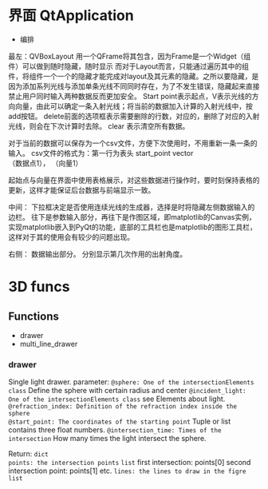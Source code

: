 # 界面 QtApplication

- 编排

最左：QVBoxLayout 用一个QFrame将其包含，因为Frame是一个Widget（组件）可以做到随时隐藏，随时显示
而对于Layout而言，只能通过遍历其中的组件，将组件一个一个的隐藏才能完成对layout及其元素的隐藏。之所以要隐藏，是因为添加系列光线与添加单条光线不同同时存在，为了不发生错误，隐藏起来直接禁止用户同时输入两种数据反而更加安全。
Start point表示起点，V表示光线的方向向量，由此可以确定一条入射光线；将当前的数据加入计算的入射光线中，按add按钮。
delete前面的选项框表示需要删除的行数，对应的，删除了对应的入射光线，则会在下次计算时去除。
clear 表示清空所有数据。

对于当前的数据可以保存为一个csv文件，方便下次使用时，不用重新一条一条的输入。
csv文件的格式为：第一行为表头
start_point vector   
（数据点1）， （向量1）

起始点与向量在界面中使用表格展示，对这些数据进行操作时，要时刻保持表格的更新，这样才能保证后台数据与前端显示一致。

中间：
下拉框决定是否使用连续光线的生成器，选择是时将隐藏左侧数据输入的边栏。
往下是参数输入部分，再往下是作图区域，即matplotlib的Canvas实例，实现matplotlib嵌入到PyQt的功能，底部的工具栏也是matplotlib的图形工具栏，这样对于其的使用会有较少的问题出现。


右侧：
数据输出部分。
分别显示第几次作用的出射角度。


# 3D funcs

## Functions

- drawer
- multi_line_drawer

### drawer

Single light drawer.
parameter:
`@sphere: One of the intersectionElements class`  Define the sphere with certain radius and center
`@incident_light: One of the intersectionElements class`  see Elements about light.
`@refraction_index: Definition of the refraction index inside the sphere`  
`@start_point: The coordinates of the starting point` Tuple or list contains three float numbers.
`@intersection_time: Times of the intersection` How many times the light intersect the sphere.

Return:
`dict`  
`points: the intersection points` `list`  first intersection: points[0] second intersection point: points[1] etc.
`lines: the lines to draw in the figre` `list` 
